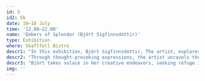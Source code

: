 ```yaml
---
id: 5
id2: 5b
date: 10–16 July
time: '12.00–22.00'
name: 'Embers of Splendor (Björt Sigfinnsdóttir)'
type: Exhibition
where: Skaftfell Bistro
descr1: "In this exhibition, Björt Sigfinnsdottir, The artist, explores the profound pursuit of creating beauty despite the harsh realities that surround us. Like glowing embers, these artwork radiates captivating splendors that defy the shadows."
descr2: "Through thought-provoking expressions, the artist unravels the enigmatic dance between light and darkness, revealing glimpses of resplendence within the depths of our existence."
descr3: "Björt takes solace in her creative endeavors, seeking refuge in the act of creation itself. She delves into a transformative journey that celebrates the power of art as a coping mechanism and a means to make our world more beautiful."
img: ''
---
```


